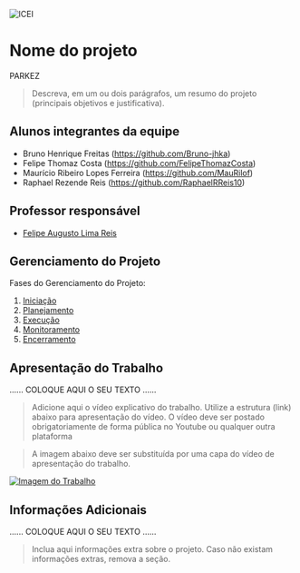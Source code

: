 ![ICEI](images/icei-pucminas.png)

# Nome do projeto

PARKEZ

> Descreva, em um ou dois parágrafos, um resumo do projeto (principais objetivos e justificativa).
> 

## Alunos integrantes da equipe

* Bruno Henrique Freitas (https://github.com/Bruno-jhka)
* Felipe Thomaz Costa (https://github.com/FelipeThomazCosta)
* Maurício Ribeiro Lopes Ferreira (https://github.com/MauRilof)
* Raphael Rezende Reis (https://github.com/RaphaelRReis10)


## Professor responsável

* [Felipe Augusto Lima Reis](https://github.com/falreis)

## Gerenciamento do Projeto

Fases do Gerenciamento do Projeto:
1. [Iniciação](docs/01-iniciacao)
2. [Planejamento](docs/02-planejamento)
3. [Execução](docs/03-execucao)
4. [Monitoramento](docs/04-monitoramento)
5. [Encerramento](docs/05-encerramento)

## Apresentação do Trabalho

......  COLOQUE AQUI O SEU TEXTO ......

> Adicione aqui o vídeo explicativo do trabalho.
> Utilize a estrutura (link) abaixo para apresentação do vídeo.
> O vídeo deve ser postado obrigatoriamente de forma pública no Youtube ou qualquer outra plataforma 

> A imagem abaixo deve ser substituída por uma capa do vídeo de apresentação do trabalho.

[![Imagem do Trabalho](images/pucminas-video-youtube.jpg)](https://www.youtube.com/watch?v=unq_cZ6NOwk)

## Informações Adicionais

......  COLOQUE AQUI O SEU TEXTO ......

> Inclua aqui informações extra sobre o projeto.
> Caso não existam informações extras, remova a seção.
